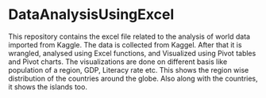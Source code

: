 # DataAnalysisUsingExcel
This repository contains the excel file related to the analysis of world data imported from Kaggle.
The data is collected from Kaggel. After that it is wrangled, analysed using Excel functions, and Visualized using Pivot tables and Pivot charts.
The visualizations are done on different basis like population of a region, GDP, Literacy rate etc.
This shows the region wise distribution of the countries around the globe.
Also along with the countries, it shows the islands too.
